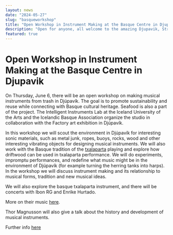 ```yaml
---
layout: news
date: "2024-05-27"
slug: "basqueworkshop"
title: "Open Workshop in Instrument Making at the Basque Centre in Djupavik"
description: "Open for anyone, all welcome to the amazing Djupavik, Strandir"
featured: true
---
```


<script>
    import CaptionedImage from "../../components/Images/CaptionedImage.svelte"
</script>

<CaptionedImage
    src="news/djupavik.png"
    alt="Herring Tank in Djupavik Basque Centre"
    caption="The concerts and workshops will take place there"
/>

# Open Workshop in Instrument Making at the Basque Centre in Djupavik

On Thursday, June 6, there will be an open workshop on making musical instruments from trash in Djúpavík. The goal is to promote sustainability and reuse while connecting with Basque cultural heritage. Seafood is also a part of the project. The Intelligent Instruments Lab at the Iceland University of the Arts and the Icelandic Basque Association organize the studio in collaboration with the Factory art exhibition in Djúpavík. 

In this workshop we will scout the environment in Djúpavík for interesting sonic materials, such as metal junk, ropes, buoys, rocks, wood and other interesting vibrating objects for designing musical instruments. We will also work with the Basque tradition of the <a href="https://en.wikipedia.org/wiki/Txalaparta">txalaparta</a> playing and explore how driftwood can be used in txalaparta performance. We will do experiments, impromptu performances, and redefine what music might be in the environment of Djúpavík (for example turning the herring tanks into harps). In the workshop we will discuss instrument making and its relationship to musical forms, tradition and new musical ideas. 

We will also explore the basque txalaparta instrument, and there will be concerts with Ibon RG and Enrike Hurtado.

More on their music <a href="https://repetidor-shop.bandcamp.com/album/omorrumu-bamat">here</a>.

Thor Magnusson will also give a talk about the history and development of musical instruments.

Further info <a href="https://baskasetur.is/the-basque-centre-in-djupavik-opens-with-an-exhibition-a-workshop-on-making-musical-instrumentsa-symposium-and-a-concert-6-8-june-2024/">here</a>